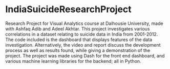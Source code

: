 # IndiaSuicideResearchProject
Research Project for Visual Analytics course at Dalhousie University, made with Ashfaq Adib and Adeel Akhtar.
This project investigates various correlations in a dataset relating to suicide data in India from 2001-2012.
The code included is the dashboard that displays features of the data investigation. Alternatively, the video and report discuss the development process as well as results found, while giving a demonstration of the project.
The project was made using Dash for the front end dashboard, and various machine learning libraries for the backend; all in Python.
